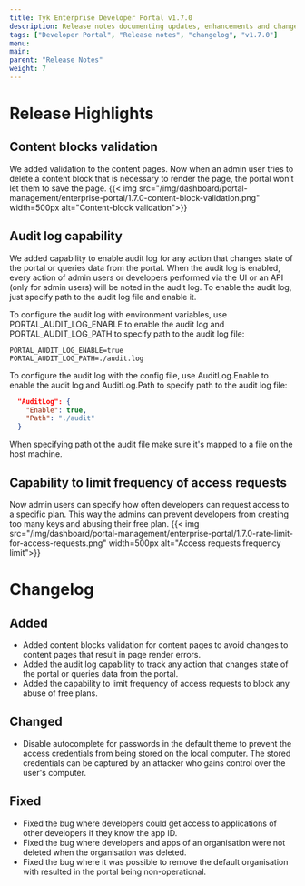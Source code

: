 ```yaml
---
title: Tyk Enterprise Developer Portal v1.7.0
description: Release notes documenting updates, enhancements and changes for Tyk Enterprise Developer Portal v1.7.0
tags: ["Developer Portal", "Release notes", "changelog", "v1.7.0"]
menu:
main:
parent: "Release Notes"
weight: 7
---
```


# Release Highlights
## Content blocks validation
We added validation to the content pages. Now when an admin user tries to delete a content block that is necessary to render the page, the portal won’t let them to save the page.
{{< img src="/img/dashboard/portal-management/enterprise-portal/1.7.0-content-block-validation.png" width=500px alt="Content-block validation">}}

## Audit log capability 
We added capability to enable audit log for any action that changes state of the portal or queries data from the portal. When the audit log is enabled, every action of admin users or developers performed via the UI or an API (only for admin users) will be noted in the audit log. 
To enable the audit log, just specify path to the audit log file and enable it.

To configure the audit log with environment variables, use PORTAL_AUDIT_LOG_ENABLE to enable the audit log and PORTAL_AUDIT_LOG_PATH to specify path to the audit log file:
```shell
PORTAL_AUDIT_LOG_ENABLE=true
PORTAL_AUDIT_LOG_PATH=./audit.log
```

To configure the audit log with the config file, use AuditLog.Enable to enable the audit log and AuditLog.Path to specify path to the audit log file:
```json
  "AuditLog": {
    "Enable": true,
    "Path": "./audit"
  }
```

When specifying path ot the audit file make sure it's mapped to a file on the host machine.

## Capability to limit frequency of access requests
Now admin users can specify how often developers can request access to a specific plan. This way the admins can prevent developers from creating too many keys and abusing their free plan.
{{< img src="/img/dashboard/portal-management/enterprise-portal/1.7.0-rate-limit-for-access-requests.png" width=500px alt="Access requests frequency limit">}}


# Changelog

## Added
- Added content blocks validation for content pages to avoid changes to content pages that result in page render errors.
- Added the audit log capability to track any action that changes state of the portal or queries data from the portal.
- Added the capability to limit frequency of access requests to block any abuse of free plans. 

## Changed
- Disable autocomplete for passwords in the default theme to prevent the access credentials from being stored on the local computer. The stored credentials can be captured by an attacker who gains control over the user's computer.

## Fixed
- Fixed the bug where developers could get access to applications of other developers if they know the app ID.
- Fixed the bug where developers and apps of an organisation were not deleted when the organisation was deleted.
- Fixed the bug where it was possible to remove the default organisation with resulted in the portal being non-operational.

